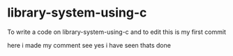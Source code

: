 # library-system-using-c
To write a code on library-system-using-c and to edit
this is my first commit

here i made my comment see
yes i have seen
thats done
